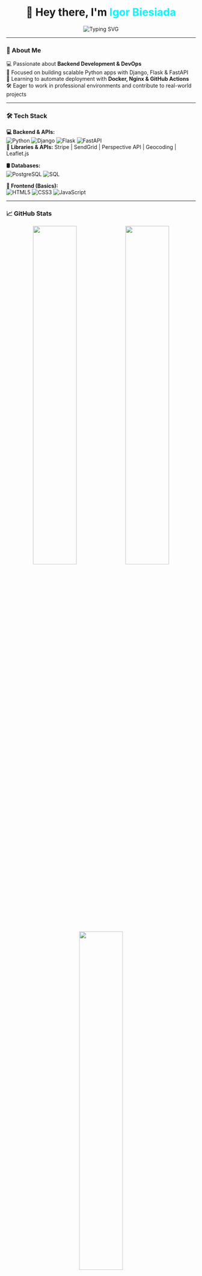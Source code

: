 <h1 align="center">👋 Hey there, I'm <span style="color:#00F7FF;">Igor Biesiada</span></h1>

<p align="center">
  <img src="https://readme-typing-svg.demolab.com?font=Fira+Code&size=22&pause=1000&color=00F7FF&center=true&vCenter=true&width=435&lines=Python+Backend+Developer;DevOps+Learner+%7C+Open+to+Opportunities;Building+projects+and+learning+every+day" alt="Typing SVG" />
</p>

---

### 🚀 About Me  
💻 Passionate about **Backend Development & DevOps**  
🎯 Focused on building scalable Python apps with Django, Flask & FastAPI  
🐳 Learning to automate deployment with **Docker, Nginx & GitHub Actions**  
🛠️ Eager to work in professional environments and contribute to real-world projects  

---

### 🛠️ Tech Stack  

**💻 Backend & APIs:**  
![Python](https://img.shields.io/badge/Python-3776AB?style=flat&logo=python&logoColor=white) 
![Django](https://img.shields.io/badge/Django-092E20?style=flat&logo=django&logoColor=white) 
![Flask](https://img.shields.io/badge/Flask-000000?style=flat&logo=flask&logoColor=white) 
![FastAPI](https://img.shields.io/badge/FastAPI-009688?style=flat&logo=fastapi&logoColor=white)  
**🔗 Libraries & APIs:** Stripe | SendGrid | Perspective API | Geocoding | Leaflet.js  

**🛢 Databases:**  
![PostgreSQL](https://img.shields.io/badge/PostgreSQL-4169E1?style=flat&logo=postgresql&logoColor=white) 
![SQL](https://img.shields.io/badge/SQL-4479A1?style=flat&logo=sqlite&logoColor=white)  

**🎨 Frontend (Basics):**  
![HTML5](https://img.shields.io/badge/HTML5-E34F26?style=flat&logo=html5&logoColor=white) 
![CSS3](https://img.shields.io/badge/CSS3-1572B6?style=flat&logo=css3&logoColor=white) 
![JavaScript](https://img.shields.io/badge/JavaScript-F7DF1E?style=flat&logo=javascript&logoColor=black)  

---

### 📈 GitHub Stats  

<p align="center">
  <img src="https://github-readme-stats.vercel.app/api?username=IgorBiesiada&show_icons=true&theme=tokyonight&hide_border=true" width="48%" />
  <img src="https://github-readme-streak-stats.herokuapp.com/?user=IgorBiesiada&theme=tokyonight&hide_border=true" width="48%" />
  <img src="https://github-readme-stats.vercel.app/api/top-langs/?username=IgorBiesiada&layout=compact&theme=tokyonight&hide_border=true" width="48%" />
</p>

### 📫 Contact Me  

<p align="center">
  <a href="https://linkedin.com/in/igor-biesiada-855b44335/" target="_blank"><img src="https://img.shields.io/badge/LinkedIn-0A66C2?style=for-the-badge&logo=linkedin&logoColor=white"/></a>
  <a href="mailto:xxxigorbiesiada1@gmail.com"><img src="https://img.shields.io/badge/Email-D14836?style=for-the-badge&logo=gmail&logoColor=white"/></a>
</p>

